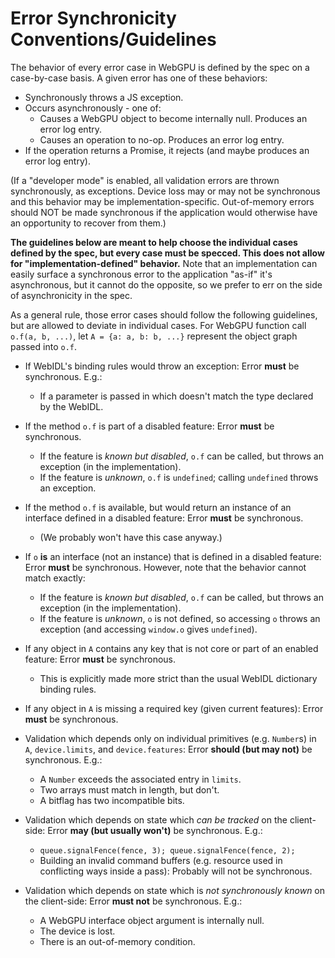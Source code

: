 # Error Synchronicity Conventions/Guidelines

The behavior of every error case in WebGPU is defined by the spec on a
case-by-case basis. A given error has one of these behaviors:

* Synchronously throws a JS exception.
* Occurs asynchronously - one of:
  * Causes a WebGPU object to become internally null. Produces an error log entry.
  * Causes an operation to no-op. Produces an error log entry.
* If the operation returns a Promise, it rejects (and maybe produces an error log entry).

(If a "developer mode" is enabled, all validation errors are thrown
synchronously, as exceptions. Device loss may or may not be synchronous and
this behavior may be implementation-specific.
Out-of-memory errors should NOT be made synchronous if the application would
otherwise have an opportunity to recover from them.)

**The guidelines below are meant to help choose the individual cases defined by
the spec, but every case must be specced. This does not allow for
"implementation-defined" behavior.** Note that an implementation can easily
surface a synchronous error to the application "as-if" it's asynchronous, but
it cannot do the opposite, so we prefer to err on the side of asynchronicity in
the spec.

As a general rule, those error cases should follow the following guidelines,
but are allowed to deviate in individual cases. For WebGPU function call
`o.f(a, b, ...)`, let `A = {a: a, b: b, ...}` represent the object graph
passed into `o.f`.

* If WebIDL's binding rules would throw an exception: Error **must** be synchronous.
    E.g.:
    * If a parameter is passed in which doesn't match the type declared by the WebIDL.

* If the method `o.f` is part of a disabled feature: Error **must** be synchronous.
    * If the feature is *known but disabled*, `o.f` can be called, but
      throws an exception (in the implementation).
    * If the feature is *unknown*, `o.f` is `undefined`;
      calling `undefined` throws an exception.

* If the method `o.f` is available, but would return an instance of an
  interface defined in a disabled feature: Error **must** be synchronous.
    * (We probably won't have this case anyway.)

* If `o` **is** an interface (not an instance) that is defined in a disabled
  feature: Error **must** be synchronous. However, note that the behavior
  cannot match exactly:
    * If the feature is *known but disabled*, `o.f` can be called, but
      throws an exception (in the implementation).
    * If the feature is *unknown*, `o` is not defined, so accessing `o`
      throws an exception (and accessing `window.o` gives `undefined`).

* If any object in `A` contains any key that is not core or part of an enabled
  feature: Error **must** be synchronous.
    * This is explicitly made more strict than the usual WebIDL dictionary
      binding rules.

* If any object in `A` is missing a required key (given current features): Error **must** be synchronous.

* Validation which depends only on individual primitives (e.g. `Number`s) in
  `A`, `device.limits`, and `device.features`:
  Error **should (but may not)** be synchronous.
  E.g.:
    * A `Number` exceeds the associated entry in `limits`.
    * Two arrays must match in length, but don't.
    * A bitflag has two incompatible bits.

* Validation which depends on state which *can be tracked* on the client-side:
  Error **may (but usually won't)** be synchronous.
  E.g.:
    * `queue.signalFence(fence, 3); queue.signalFence(fence, 2);`
    * Building an invalid command buffers (e.g. resource used in conflicting
      ways inside a pass): Probably will not be synchronous.

* Validation which depends on state which is *not synchronously known* on the client-side:
  Error **must not** be synchronous.
  E.g.:
    * A WebGPU interface object argument is internally null.
    * The device is lost.
    * There is an out-of-memory condition.
